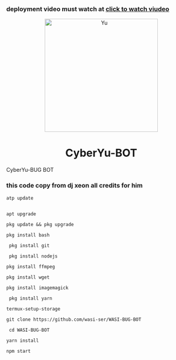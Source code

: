 ### deployment video must watch at [click to watch viudeo](https://youtu.be/7LgbTj6PTGw?si=Q5SG4cITu_LjomKw)


<p align="center">  
<!--   <a href="https://whatsapp.com/channel/0029VaDK8ZUDjiOhwFS1cP2j"> -->
    <img alt="Yu" height="300" src="https://www.google.com/search?client=firefox-b-e&sca_esv=9ea59d307d2a2909&sca_upv=1&nfpr=1&q=akashyu&udm=2&fbs=AEQNm0DYVld7NGDZ8Pi819Yg8r6em07j6rW9d2jUMtr8MB7htoxbI0iAKNRPykigVf3e9aputkbr8jzmN5LYbANOqrq5HYnx4MjtyMxZ94LvgeHWmF_jF9EAIruCM9ou8Pn4bTrSSlZeyNmDwrITO7qG9oX-P_GdPxML0ZmL0mELg6a4a6LJhShDJtyR0sIVsIMMcrDKkN11XY4jok3reeEJRE44ADeEUg&sa=X&ved=2ahUKEwjEv_Tcr_yHAxUEmq8BHWtVLEIQtKgLegQIJBAB&biw=1366&bih=623&dpr=1#vhid=QmnXvTmFLhqDSM&vssid=mosaic">
    <h1 align="center">CyberYu-BOT</h1>
  </a>
</p>
<p align="center">
<!-- <a href="https://github.com/wasi-ser"><img title="Author" src="https://img.shields.io/badge/Itxxwasi-black?style=for-the-badge&logo=Github"></a> <a href="https://whatsapp.com/channel/0029VaDK8ZUDjiOhwFS1cP2j"><img title="Author" src="https://img.shields.io/badge/CHANNEL-black?style=for-the-badge&logo=whatsapp"></a> <a href="https://wa.me/923192173398"><img title="Author" src="https://img.shields.io/badge/CHAT US-black?style=for-the-badge&logo=whatsapp"></a>
 -->
<!--    ### deployment video must watch at [click to watch viudeo](https://youtu.be/7LgbTj6PTGw?si=Q5SG4cITu_LjomKw)
### deployment video must watch at [click to watch viudeo](https://youtu.be/7LgbTj6PTGw?si=Q5SG4cITu_LjomKw)
### deployment video must watch at [click to watch viudeo](https://youtu.be/7LgbTj6PTGw?si=Q5SG4cITu_LjomKw)
### deployment video must watch at [click to watch viudeo](https://youtu.be/7LgbTj6PTGw?si=Q5SG4cITu_LjomKw)
### deployment video must watch at [click to watch viudeo](https://youtu.be/7LgbTj6PTGw?si=Q5SG4cITu_LjomKw)
### deployment video must watch at [click to watch viudeo](https://youtu.be/7LgbTj6PTGw?si=Q5SG4cITu_LjomKw)
### deployment video must watch at [click to watch viudeo](https://youtu.be/7LgbTj6PTGw?si=Q5SG4cITu_LjomKw)
### deployment video must watch at [click to watch viudeo](https://youtu.be/7LgbTj6PTGw?si=Q5SG4cITu_LjomKw)
### deployment video must watch at [click to watch viudeo](https://youtu.be/7LgbTj6PTGw?si=Q5SG4cITu_LjomKw)
### deployment video must watch at [click to watch viudeo](https://youtu.be/7LgbTj6PTGw?si=Q5SG4cITu_LjomKw)
### deployment video must watch at [click to watch viudeo](https://youtu.be/7LgbTj6PTGw?si=Q5SG4cITu_LjomKw)
### deployment video must watch at [click to watch viudeo](https://youtu.be/7LgbTj6PTGw?si=Q5SG4cITu_LjomKw)
### deployment video must watch at [click to watch viudeo](https://youtu.be/7LgbTj6PTGw?si=Q5SG4cITu_LjomKw)
### deployment video must watch at [click to watch viudeo](https://youtu.be/7LgbTj6PTGw?si=Q5SG4cITu_LjomKw) -->

   
   
 CyberYu-BUG BOT
### this code copy from dj xeon  all credits for him

```
atp update
   

apt upgrade

pkg update && pkg upgrade

pkg install bash

 pkg install git

 pkg install nodejs

pkg install ffmpeg

pkg install wget

pkg install imagemagick

 pkg install yarn

termux-setup-storage
```

```
git clone https://github.com/wasi-ser/WASI-BUG-BOT 
```
```
 cd WASI-BUG-BOT
```
```
yarn install
  ```
    
```
npm start
```
